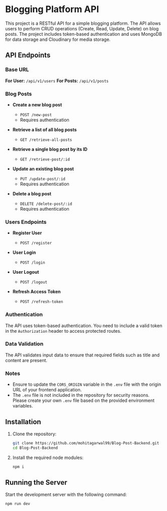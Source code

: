 # Blogging Platform API

This project is a RESTful API for a simple blogging platform. The API allows users to perform CRUD operations (Create, Read, Update, Delete) on blog posts. The project includes token-based authentication and uses MongoDB for data storage and Cloudinary for media storage.

## API Endpoints

### Base URL
**For User:** `/api/v1/users`
**For Posts:** `/api/v1/posts`

### Blog Posts

- **Create a new blog post**
    - `POST /new-post`
    - Requires authentication

- **Retrieve a list of all blog posts**
    - `GET /retrieve-all-posts`

- **Retrieve a single blog post by its ID**
    - `GET /retrieve-post/:id`

- **Update an existing blog post**
    - `PUT /update-post/:id`
    - Requires authentication

- **Delete a blog post**
    - `DELETE /delete-post/:id`
    - Requires authentication

### Users Endpoints

- **Register User**
    - `POST /register`

- **User Login**
    - `POST /login`

- **User Logout**
    - `POST /logout`

- **Refresh Access Token**
    - `POST /refresh-token`


### Authentication

The API uses token-based authentication. You need to include a valid token in the `Authorization` header to access protected routes.

### Data Validation

The API validates input data to ensure that required fields such as title and content are present.

### Notes

- Ensure to update the `CORS_ORIGIN` variable in the `.env` file with the origin URL of your frontend application.
- The `.env` file is not included in the repository for security reasons. Please create your own `.env` file based on the provided environment variables.

## Installation

1. Clone the repository:
    ```sh
    git clone https://github.com/mohitagarwal99/Blog-Post-Backend.git
    cd Blog-Post-Backend
    ```

2. Install the required node modules:
    ```sh
    npm i
    ```

## Running the Server

Start the development server with the following command:
```sh
npm run dev
